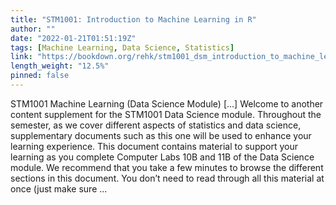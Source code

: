 ```yaml
---
title: "STM1001: Introduction to Machine Learning in R"
author: ""
date: "2022-01-21T01:51:19Z"
tags: [Machine Learning, Data Science, Statistics]
link: "https://bookdown.org/rehk/stm1001_dsm_introduction_to_machine_learning_in_r/"
length_weight: "12.5%"
pinned: false
---
```


STM1001 Machine Learning (Data Science Module) [...] Welcome to another content supplement for the STM1001 Data Science module. Throughout the semester, as we cover different aspects of statistics and data science, supplementary documents such as this one will be used to enhance your learning experience. This document contains material to support your learning as you complete Computer Labs 10B and 11B of the Data Science module. We recommend that you take a few minutes to browse the different sections in this document. You don’t need to read through all this material at once (just make sure ...
